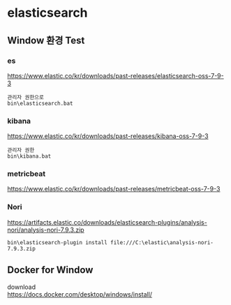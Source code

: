 # elasticsearch

## Window 환경 Test

### es
https://www.elastic.co/kr/downloads/past-releases/elasticsearch-oss-7-9-3
```
관리자 권한으로
bin\elasticsearch.bat
```

### kibana
https://www.elastic.co/kr/downloads/past-releases/kibana-oss-7-9-3
```
관리자 권한
bin\kibana.bat
```


### metricbeat
https://www.elastic.co/kr/downloads/past-releases/metricbeat-oss-7-9-3

### Nori
https://artifacts.elastic.co/downloads/elasticsearch-plugins/analysis-nori/analysis-nori-7.9.3.zip
```
bin\elasticsearch-plugin install file:///C:\elastic\analysis-nori-7.9.3.zip
```


## Docker for Window

download   
https://docs.docker.com/desktop/windows/install/
